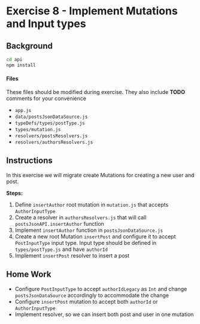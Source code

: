 # Exercise 8 - Implement Mutations and Input types

## Background

```sh
cd api
npm install
```

#### Files

These files should be modified during exercise. They also include **TODO**
comments for your convenience

- `app.js`
- `data/postsJsonDataSource.js`
- `typeDefs/types/postType.js`
- `types/mutation.js`
- `resolvers/postsResolvers.js`
- `resolvers/authorsResolvers.js`

## Instructions

In this exercise we will migrate create Mutations for creating a new user and
post.

**Steps:**

1. Define `insertAuthor` root mutation in `mutation.js` that accepts
   `AuthorInputType`
2. Create a resolver in `authorsResolvers.js` that will call
   `postsJsonAPI.insertAuthor` function
3. Implement `insertAuthor` function in `postsJsonDataSource.js`
4. Create a new root Mutation `insertPost` and configure it to accept
   `PostInputType` input type. Input type should be defined in
   `types/postType.js` and have `authorId`
5. Implement `insertPost` resolver to insert a post

## Home Work

- Configure `PostInputType` to accept `authorIdLegacy` as `Int` and change
  `postsJsonDataSource` accordingly to accommodate the change
- Configure `insertPost` mutation to accept both `authorId` or `AuthorInputType`
- Implement resolver, so we can insert both post and user in one mutation
